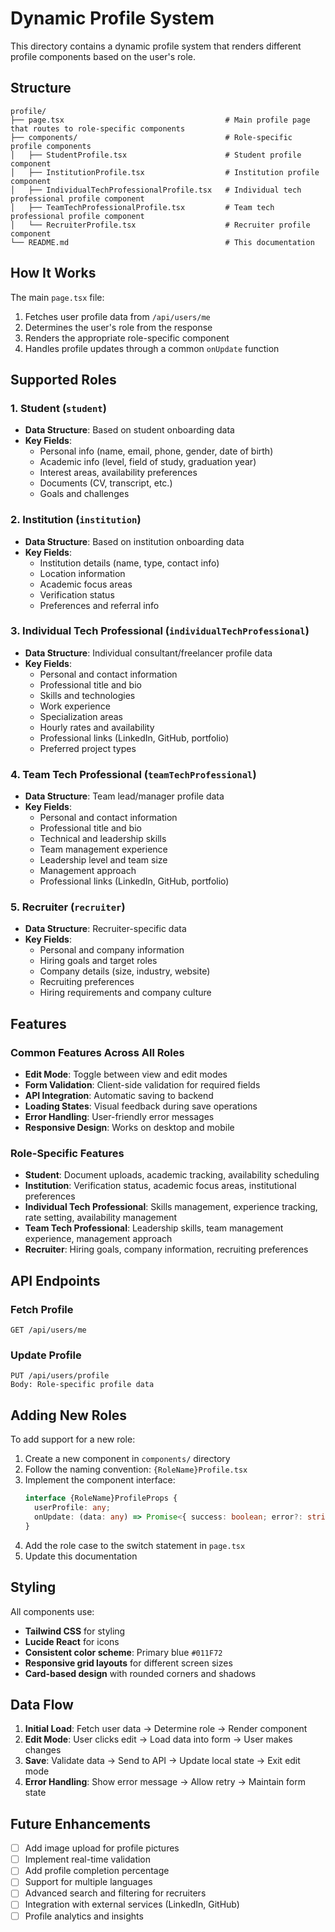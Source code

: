 # Dynamic Profile System

This directory contains a dynamic profile system that renders different profile components based on the user's role.

## Structure

```
profile/
├── page.tsx                                    # Main profile page that routes to role-specific components
├── components/                                 # Role-specific profile components
│   ├── StudentProfile.tsx                      # Student profile component
│   ├── InstitutionProfile.tsx                  # Institution profile component
│   ├── IndividualTechProfessionalProfile.tsx   # Individual tech professional profile component
│   ├── TeamTechProfessionalProfile.tsx         # Team tech professional profile component
│   └── RecruiterProfile.tsx                    # Recruiter profile component
└── README.md                                   # This documentation
```

## How It Works

The main `page.tsx` file:

1. Fetches user profile data from `/api/users/me`
2. Determines the user's role from the response
3. Renders the appropriate role-specific component
4. Handles profile updates through a common `onUpdate` function

## Supported Roles

### 1. Student (`student`)

- **Data Structure**: Based on student onboarding data
- **Key Fields**:
  - Personal info (name, email, phone, gender, date of birth)
  - Academic info (level, field of study, graduation year)
  - Interest areas, availability preferences
  - Documents (CV, transcript, etc.)
  - Goals and challenges

### 2. Institution (`institution`)

- **Data Structure**: Based on institution onboarding data
- **Key Fields**:
  - Institution details (name, type, contact info)
  - Location information
  - Academic focus areas
  - Verification status
  - Preferences and referral info

### 3. Individual Tech Professional (`individualTechProfessional`)

- **Data Structure**: Individual consultant/freelancer profile data
- **Key Fields**:
  - Personal and contact information
  - Professional title and bio
  - Skills and technologies
  - Work experience
  - Specialization areas
  - Hourly rates and availability
  - Professional links (LinkedIn, GitHub, portfolio)
  - Preferred project types

### 4. Team Tech Professional (`teamTechProfessional`)

- **Data Structure**: Team lead/manager profile data
- **Key Fields**:
  - Personal and contact information
  - Professional title and bio
  - Technical and leadership skills
  - Team management experience
  - Leadership level and team size
  - Management approach
  - Professional links (LinkedIn, GitHub, portfolio)

### 5. Recruiter (`recruiter`)

- **Data Structure**: Recruiter-specific data
- **Key Fields**:
  - Personal and company information
  - Hiring goals and target roles
  - Company details (size, industry, website)
  - Recruiting preferences
  - Hiring requirements and company culture

## Features

### Common Features Across All Roles

- **Edit Mode**: Toggle between view and edit modes
- **Form Validation**: Client-side validation for required fields
- **API Integration**: Automatic saving to backend
- **Loading States**: Visual feedback during save operations
- **Error Handling**: User-friendly error messages
- **Responsive Design**: Works on desktop and mobile

### Role-Specific Features

- **Student**: Document uploads, academic tracking, availability scheduling
- **Institution**: Verification status, academic focus areas, institutional preferences
- **Individual Tech Professional**: Skills management, experience tracking, rate setting, availability management
- **Team Tech Professional**: Leadership skills, team management experience, management approach
- **Recruiter**: Hiring goals, company information, recruiting preferences

## API Endpoints

### Fetch Profile

```
GET /api/users/me
```

### Update Profile

```
PUT /api/users/profile
Body: Role-specific profile data
```

## Adding New Roles

To add support for a new role:

1. Create a new component in `components/` directory
2. Follow the naming convention: `{RoleName}Profile.tsx`
3. Implement the component interface:
   ```typescript
   interface {RoleName}ProfileProps {
     userProfile: any;
     onUpdate: (data: any) => Promise<{ success: boolean; error?: string }>;
   }
   ```
4. Add the role case to the switch statement in `page.tsx`
5. Update this documentation

## Styling

All components use:

- **Tailwind CSS** for styling
- **Lucide React** for icons
- **Consistent color scheme**: Primary blue `#011F72`
- **Responsive grid layouts** for different screen sizes
- **Card-based design** with rounded corners and shadows

## Data Flow

1. **Initial Load**: Fetch user data → Determine role → Render component
2. **Edit Mode**: User clicks edit → Load data into form → User makes changes
3. **Save**: Validate data → Send to API → Update local state → Exit edit mode
4. **Error Handling**: Show error message → Allow retry → Maintain form state

## Future Enhancements

- [ ] Add image upload for profile pictures
- [ ] Implement real-time validation
- [ ] Add profile completion percentage
- [ ] Support for multiple languages
- [ ] Advanced search and filtering for recruiters
- [ ] Integration with external services (LinkedIn, GitHub)
- [ ] Profile analytics and insights
